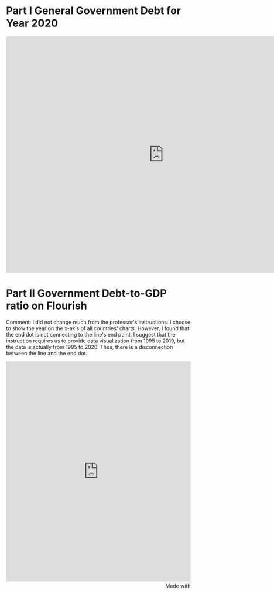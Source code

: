 # Part I General Government Debt for Year 2020
<iframe src="https://data.oecd.org/chart/6BjX" width="860" height="645" style="border: 0" mozallowfullscreen="true" webkitallowfullscreen="true" allowfullscreen="true"><a href="https://data.oecd.org/chart/6BjX" target="_blank">OECD Chart: General government debt, Total, % of GDP, Annual, 2020</a></iframe>

# Part II Government Debt-to-GDP ratio on Flourish
Comment: I did not change much from the professor's instructions. I choose to show the year on the x-axis of all countries' charts. However, I found that the end dot is not connecting to the line's end point. I suggest that the instruction requires us to provide data visualization from 1995 to 2019, but the data is actually from 1995 to 2020. Thus, there is a disconnection between the line and the end dot. 

<iframe src='https://flo.uri.sh/visualisation/8563992/embed' title='Interactive or visual content' class='flourish-embed-iframe' frameborder='0' scrolling='no' style='width:100%;height:600px;' sandbox='allow-same-origin allow-forms allow-scripts allow-downloads allow-popups allow-popups-to-escape-sandbox allow-top-navigation-by-user-activation'></iframe><div style='width:100%!;margin-top:4px!important;text-align:right!important;'><a class='flourish-credit' href='https://public.flourish.studio/visualisation/8563992/?utm_source=embed&utm_campaign=visualisation/8563992' target='_top' style='text-decoration:none!important'><img alt='Made with Flourish' src='https://public.flourish.studio/resources/made_with_flourish.svg' style='width:105px!important;height:16px!important;border:none!important;margin:0!important;'> </a></div>
